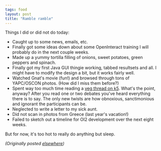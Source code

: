 ```yaml
---
tags: food
layout: post
title: "Ramble ramble"
---
```




<p>Things I did or did not do today:</p>

<p><ul>
 <li>Caught up to some news, emails, etc.
 <li>Finally got some ideas down about some OpenInteract training I will probably do in the next couple weeks.
 <li>Made up a yummy tortilla filling of onions, sweet potatoes, green peppers and spinach.
 <li>Finally got my first Java GUI thingie working, tabbed resultsets and all. I might have to modify the design a bit, but it works fairly well.
 <li>Watched Gnat's movie (fun!) and browsed through tons of YAPC/OSCON photos. (How did I miss them before?)
 <li>Spent way too much time reading a <a href="http://www.kuro5hin.org/story/2002/7/7/135211/7227">veg thread on k5</a>. What's the point, anyway? After you read one or two debates you've heard everything there is to say. The only new twists are how obnoxious, sanctimonious and ignorant the participants can be.
 <li>Neglected to write a letter to my sick aunt.
 <li>Did not scan in photos from Greece (last year's vacation!)
 <li>Failed to sketch out a timeline for OI2 development over the next eight weeks.
</ul>

<p>But for now, it's too hot to really do anything but sleep.</p>

<p>
<p><em>(Originally posted <a href="http://use.perl.org/~lachoy/journal/6231">elsewhere</a>)</em></p>


